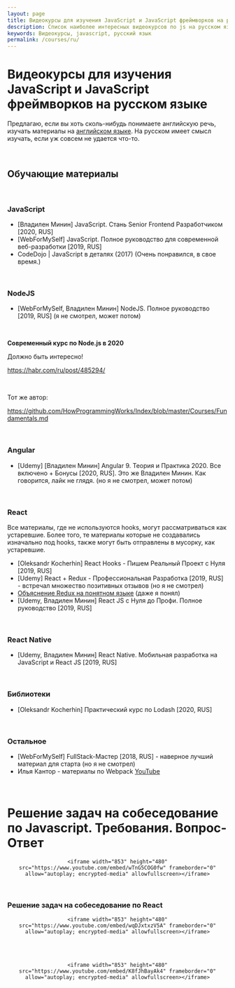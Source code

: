 ```yaml
---
layout: page
title: Видеокурсы для изучения JavaScript и JavaScript фреймворков на русском языке
description: Список наиболее интересных видеокурсов по js на русском языке
keywords: Видеокурсы, javascript, русский язык
permalink: /courses/ru/
---
```


# Видеокурсы для изучения JavaScript и JavaScript фреймворков на русском языке

Предлагаю, если вы хоть сколь-нибудь понимаете английскую речь, изучать материалы на <a href="/courses/en/">английском языке</a>. На русском имеет смысл изучать, если уж совсем не удается что-то.

<br/>

## Обучающие материалы

<br/>

### JavaScript

<ul>
    <li>[Владилен Минин] JavaScript. Стань Senior Frontend Разработчиком [2020, RUS]</li>
    <li>[WebForMySelf] JavaScript. Полное руководство для современной веб-разработки [2019, RUS]</li>
    <li>CodeDojo | JavaScript в деталях (2017) (Очень понравился, в свое время.)</li>
</ul>

<br/>

### NodeJS

<ul>
    <li>[WebForMySelf, Владилен Минин] NodeJS. Полное руководство [2019, RUS] (я не смотрел, может потом)</li>
</ul>

<br/>

**Современный курс по Node.js в 2020**

Должно быть интересно!

https://habr.com/ru/post/485294/

<br/>

Тот же автор:

https://github.com/HowProgrammingWorks/Index/blob/master/Courses/Fundamentals.md

<br/>

### Angular

<ul>
    <li>[Udemy] [Владилен Минин] Angular 9. Теория и Практика 2020. Все включено + Бонусы [2020, RUS]. Это же Владилен Минин. Как говорится, лайк не глядя. (но я не смотрел, может потом)</li>
</ul>

<br/>

### React

Все материалы, где не используются hooks, могут рассматриваться как устаревшие.
Более того, те материалы которые не создавались изначально под hooks, также могут быть отправлены в мусорку, как устаревшие.

<ul>
    <li>[Oleksandr Kocherhin] React Hooks - Пишем Реальный Проект с Нуля [2019, RUS]</li>
    <li>[Udemy] React + Redux - Профессиональная Разработка [2019, RUS] - встречал множество позитивных отзывов (но я не смотрел)</li>
    <li><a href="/dev/frontend/react/redux/">Объяснение Redux на понятном языке</a> (даже я понял) </li>
    <li>[Udemy, Владилен Минин] React JS с Нуля до Профи. Полное руководство [2019, RUS]</li>
</ul>

<br/>

### React Native

<ul>
    <li>[Udemy, Владилен Минин] React Native. Мобильная разработка на JavaScript и React JS [2019, RUS]</li>
</ul>

<br/>

### Библиотеки

<ul>
    <li>[Oleksandr Kocherhin] Практический курс по Lodash [2020, RUS]</li>
</ul>

<br/>

### Остальное

<ul>
    <li>[WebForMySelf] FullStack-Мастер [2018, RUS] - наверное лучший материал для старта (но я не смотрел)</li>
    <li>Илья Кантор - материалы по Webpack <a href="https://www.youtube.com/playlist?list=PLDyvV36pndZHfBThhg4Z0822EEG9VGenn">YouTube</a></li>
</ul>

<br/>

# Решение задач на собеседование по Javascript. Требования. Вопрос-Ответ

<div align="center">
    
    <iframe width="853" height="480" src="https://www.youtube.com/embed/wTnG5COG0fw" frameborder="0" allow="autoplay; encrypted-media" allowfullscreen></iframe>

</div>

<br/>

### Решение задач на собеседование по React

<div align="center">
    
    <iframe width="853" height="480" src="https://www.youtube.com/embed/wqDJxtxzV5A" frameborder="0" allow="autoplay; encrypted-media" allowfullscreen></iframe>

</div>

<br/><br/>

<div align="center">
    
    <iframe width="853" height="480" src="https://www.youtube.com/embed/K8fJhBayAk4" frameborder="0" allow="autoplay; encrypted-media" allowfullscreen></iframe>

</div>
